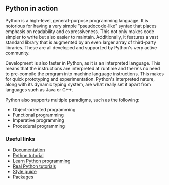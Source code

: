 ## Python in action

Python is a high-level, general-purpose programming language. It is notorious
for having a very simple "pseudocode-like" syntax that places emphasis on
readability and expressiveness. This not only makes code simpler to write but
also easier to maintain. Additionally, it features a vast standard library that
is augmented by an even larger array of third-party libraries. These are all
developed and supported by Python's very active community.

Development is also faster in Python, as it is an interpreted language. This
means that the instructions are interpreted at runtime and there's no need to
pre-compile the program into machine language instructions. This makes for
quick prototyping and experimentation. Python's interpreted nature, along with
its dynamic typing system, are what really set it apart from languages such as
Java or C++.

Python also supports multiple paradigms, such as the following:

- Object-oriented programming
- Functional programming
- Imperative programming
- Procedural programming


### Useful links

- [Documentation](https://docs.python.org/3/index.html)
- [Python tutorial](https://www.pythontutorial.net/)
- [Learn Python programming](https://www.programiz.com/python-programming)
- [Real Python tutorials](https://realpython.com/)
- [Style guide](https://www.python.org/dev/peps/pep-0008/)
- [Packages](https://pypi.org/)
